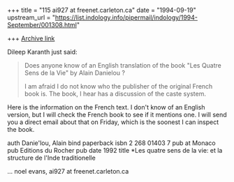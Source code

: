 +++
title = "115 ai927 at freenet.carleton.ca"
date = "1994-09-19"
upstream_url = "https://list.indology.info/pipermail/indology/1994-September/001308.html"

+++
[Archive link](https://list.indology.info/pipermail/indology/1994-September/001308.html)

Dileep Karanth just said: 

> Does anyone know of an English translation of the book "Les Quatre Sens 
> de la Vie" by Alain Danielou ? 
> 
> I am afraid I do not know who the publisher of the original French book 
> is. The book, I hear has a discussion of the caste system. 

Here is the information on the French text.  I don't know of an 
English version, but I will check the French book to see if it 
mentions one.  I will send you a direct email about that on Friday, 
which is the soonest I can inspect the book. 

auth        Danie'lou, Alain 
bind        paperback 
isbn        2 268 01403 7 
pub at      Monaco 
pub         Editions du Rocher 
pub date    1992 
title       *Les quatre sens de la vie: 
             et la structure de l'Inde traditionelle 

   ... noel evans, ai927 at freenet.carleton.ca 






